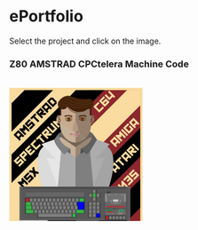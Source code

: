 # ePortfolio

Select the project and click on the image.

### Z80 AMSTRAD CPCtelera Machine Code

<div style="display: inline_block"><br>
    <a href="https://github.com/aggranadoss/level_amstradCPC"><img align="center" alt="AmstradCPC" height="240" width="240" src="https://github.com/aggranadoss/ePortfolio/blob/main/image/profretro.png">
</div>

